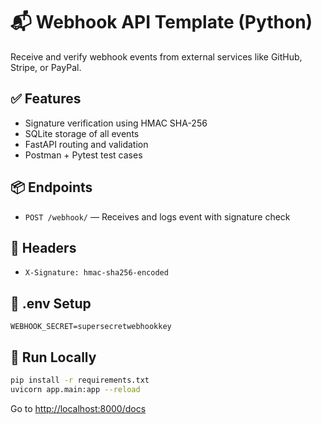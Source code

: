 # 📬 Webhook API Template (Python)

Receive and verify webhook events from external services like GitHub, Stripe, or PayPal.

## ✅ Features
- Signature verification using HMAC SHA-256
- SQLite storage of all events
- FastAPI routing and validation
- Postman + Pytest test cases

## 📦 Endpoints
- `POST /webhook/` — Receives and logs event with signature check

## 📄 Headers
- `X-Signature: hmac-sha256-encoded`

## 🔐 .env Setup
```env
WEBHOOK_SECRET=supersecretwebhookkey
```

## 🧪 Run Locally
```bash
pip install -r requirements.txt
uvicorn app.main:app --reload
```
Go to [http://localhost:8000/docs](http://localhost:8000/docs)
